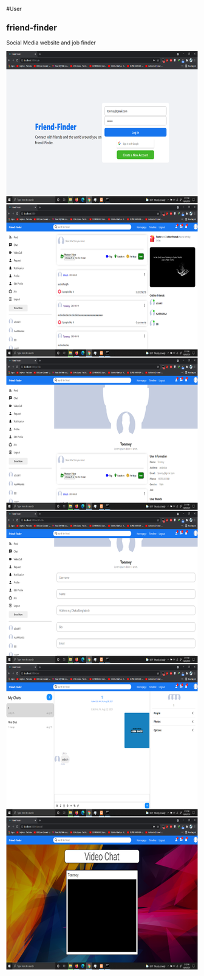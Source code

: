 #User
## friend-finder
Social Media website and job finder

<code><img title="unity" height="400" src="https://github.com/Ulrich-Tonmoy/friend-finder/blob/main/user/assets/1.png"></code>
<code><img title="unity" height="400" src="https://github.com/Ulrich-Tonmoy/friend-finder/blob/main/user/assets/2.png"></code>
<code><img title="unity" height="400" src="https://github.com/Ulrich-Tonmoy/friend-finder/blob/main/user/assets/3.png"></code>
<code><img title="unity" height="400" src="https://github.com/Ulrich-Tonmoy/friend-finder/blob/main/user/assets/4.png"></code>
<code><img title="unity" height="400" src="https://github.com/Ulrich-Tonmoy/friend-finder/blob/main/user/assets/5.png"></code>
<code><img title="unity" height="400" src="https://github.com/Ulrich-Tonmoy/friend-finder/blob/main/user/assets/6.png"></code>